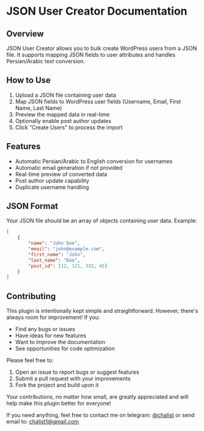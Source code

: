 # JSON User Creator Documentation

## Overview
JSON User Creator allows you to bulk create WordPress users from a JSON file. It supports mapping JSON fields to user attributes and handles Persian/Arabic text conversion.

## How to Use
1. Upload a JSON file containing user data
2. Map JSON fields to WordPress user fields (Username, Email, First Name, Last Name)
3. Preview the mapped data in real-time
4. Optionally enable post author updates
5. Click "Create Users" to process the import

## Features
- Automatic Persian/Arabic to English conversion for usernames
- Automatic email generation if not provided
- Real-time preview of converted data
- Post author update capability
- Duplicate username handling

## JSON Format
Your JSON file should be an array of objects containing user data. Example:

```json
[
    {
        "name": "John Doe",
        "email": "john@example.com",
        "first_name": "John",
        "last_name": "Doe",
        "post_id": [12, 121, 332, 45]
    }
]
```

## Contributing
This plugin is intentionally kept simple and straightforward. However, there's always room for improvement! If you:
- Find any bugs or issues
- Have ideas for new features
- Want to improve the documentation
- See opportunities for code optimization

Please feel free to:
1. Open an issue to report bugs or suggest features
2. Submit a pull request with your improvements
3. Fork the project and build upon it

Your contributions, no matter how small, are greatly appreciated and will help make this plugin better for everyone!

If you need anything, feel free to contact me on telegram: [@chalist](https://t.me/chalist) or send email to: [chalist1@gmail.com](mailto:chalist1@gmail.com)
